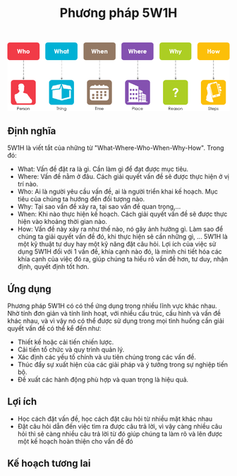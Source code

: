 <h1 align="center"> Phương pháp 5W1H </h1> <br>
<p align="center">
  <a href="https://gitpoint.co/">
    <img alt="5w1h" title="5w1h" src="5w1h-questions-and-answer.png">
  </a>
</p>

## Định nghĩa

5W1H là viết tắt của những từ "What-Where-Who-When-Why-How". Trong đó:
* What: Vấn đề đặt ra là gì. Cần làm gì để đạt được mục tiêu.
* Where: Vấn đề nằm ở đâu. Cách giải quyết vấn đề sẽ được thực hiện ở vị trí nào.
* Who: Ai là người yêu cầu vấn đề, ai là người triển khai kế hoạch. Mục tiêu của chúng ta hướng đến đối tượng nào.
* Why: Tại sao vấn đề xảy ra, tại sao vấn đề quan trọng,...
* When: Khi nào thực hiện kế hoạch. Cách giải quyết vấn đề sẽ được thực hiện vào khoảng thời gian nào.
* How: Vấn đề này xảy ra như thế nào, nó gây ảnh hưởng gì. Làm sao để chúng ta giải quyết vấn đề đó, khi thực hiện sẽ cần những gì, ...
5W1H là một kỹ thuật tư duy hay một kỹ năng đặt câu hỏi. Lợi ích của việc sử dụng 5W1H đối với 1 vấn đề, khía cạnh nào đó, là mình chi tiết hóa các khía cạnh của việc đó ra, giúp chúng ta hiểu rõ vấn đề hơn, tư duy, nhận định, quyết định tốt hơn.

## Ứng dụng

Phương pháp 5W1H có có thể ứng dụng trong nhiều lĩnh vực khác nhau. Nhờ tính đơn giản và tính linh hoạt, với nhiều cấu trúc, cấu hình và vấn đề khác nhau, và vì vậy nó có thể được sử dụng trong mọi tình huống cần giải quyết vấn đề có thể kể đến như: 

* Thiết kế hoặc cải tiến chiến lược.
* Cải tiến tổ chức và quy trình quản lý.
* Xác định các yếu tố chính và ưu tiên chúng trong các vấn đề.
* Thúc đẩy sự xuất hiện của các giải pháp và ý tưởng trong sự nghiệp tiến bộ.
* Đề xuất các hành động phù hợp và quan trọng là hiệu quả.

## Lợi ích

* Học cách đặt vấn đề, học cách đặt câu hỏi từ nhiều mặt khác nhau
* Đặt câu hỏi dẫn đến việc tìm ra được câu trả lời, vì vậy càng nhiều câu hỏi thì sẽ càng nhiều câu trả lời từ đó giúp chúng ta làm rõ và lên được một kế hoạch hoàn thiện cho vấn đề đó

## Kế hoạch tương lai
